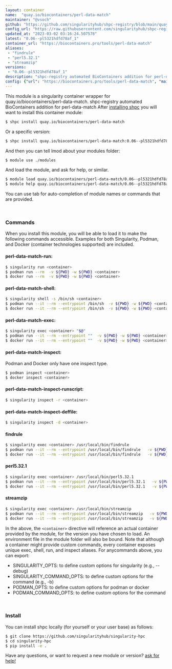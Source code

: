 ```yaml
---
layout: container
name:  "quay.io/biocontainers/perl-data-match"
maintainer: "@vsoch"
github: "https://github.com/singularityhub/shpc-registry/blob/main/quay.io/biocontainers/perl-data-match/container.yaml"
config_url: "https://raw.githubusercontent.com/singularityhub/shpc-registry/main/quay.io/biocontainers/perl-data-match/container.yaml"
updated_at: "2023-03-02 03:16:24.507578"
latest: "0.06--pl5321hdfd78af_1"
container_url: "https://biocontainers.pro/tools/perl-data-match"
aliases:
 - "findrule"
 - "perl5.32.1"
 - "streamzip"
versions:
 - "0.06--pl5321hdfd78af_1"
description: "shpc-registry automated BioContainers addition for perl-data-match"
config: {"url": "https://biocontainers.pro/tools/perl-data-match", "maintainer": "@vsoch", "description": "shpc-registry automated BioContainers addition for perl-data-match", "latest": {"0.06--pl5321hdfd78af_1": "sha256:69ff5b9b461502d4b38cb1b2238744422b67fc34f45acb7282a4a78728dd29b4"}, "tags": {"0.06--pl5321hdfd78af_1": "sha256:69ff5b9b461502d4b38cb1b2238744422b67fc34f45acb7282a4a78728dd29b4"}, "docker": "quay.io/biocontainers/perl-data-match", "aliases": {"findrule": "/usr/local/bin/findrule", "perl5.32.1": "/usr/local/bin/perl5.32.1", "streamzip": "/usr/local/bin/streamzip"}}
---
```


This module is a singularity container wrapper for quay.io/biocontainers/perl-data-match.
shpc-registry automated BioContainers addition for perl-data-match
After [installing shpc](#install) you will want to install this container module:


```bash
$ shpc install quay.io/biocontainers/perl-data-match
```

Or a specific version:

```bash
$ shpc install quay.io/biocontainers/perl-data-match:0.06--pl5321hdfd78af_1
```

And then you can tell lmod about your modules folder:

```bash
$ module use ./modules
```

And load the module, and ask for help, or similar.

```bash
$ module load quay.io/biocontainers/perl-data-match/0.06--pl5321hdfd78af_1
$ module help quay.io/biocontainers/perl-data-match/0.06--pl5321hdfd78af_1
```

You can use tab for auto-completion of module names or commands that are provided.

<br>

### Commands

When you install this module, you will be able to load it to make the following commands accessible.
Examples for both Singularity, Podman, and Docker (container technologies supported) are included.

#### perl-data-match-run:

```bash
$ singularity run <container>
$ podman run --rm  -v ${PWD} -w ${PWD} <container>
$ docker run --rm  -v ${PWD} -w ${PWD} <container>
```

#### perl-data-match-shell:

```bash
$ singularity shell -s /bin/sh <container>
$ podman run --it --rm --entrypoint /bin/sh  -v ${PWD} -w ${PWD} <container>
$ docker run --it --rm --entrypoint /bin/sh  -v ${PWD} -w ${PWD} <container>
```

#### perl-data-match-exec:

```bash
$ singularity exec <container> "$@"
$ podman run --it --rm --entrypoint ""  -v ${PWD} -w ${PWD} <container> "$@"
$ docker run --it --rm --entrypoint ""  -v ${PWD} -w ${PWD} <container> "$@"
```

#### perl-data-match-inspect:

Podman and Docker only have one inspect type.

```bash
$ podman inspect <container>
$ docker inspect <container>
```

#### perl-data-match-inspect-runscript:

```bash
$ singularity inspect -r <container>
```

#### perl-data-match-inspect-deffile:

```bash
$ singularity inspect -d <container>
```


#### findrule

```bash
$ singularity exec <container> /usr/local/bin/findrule
$ podman run --it --rm --entrypoint /usr/local/bin/findrule   -v ${PWD} -w ${PWD} <container> -c " $@"
$ docker run --it --rm --entrypoint /usr/local/bin/findrule   -v ${PWD} -w ${PWD} <container> -c " $@"
```


#### perl5.32.1

```bash
$ singularity exec <container> /usr/local/bin/perl5.32.1
$ podman run --it --rm --entrypoint /usr/local/bin/perl5.32.1   -v ${PWD} -w ${PWD} <container> -c " $@"
$ docker run --it --rm --entrypoint /usr/local/bin/perl5.32.1   -v ${PWD} -w ${PWD} <container> -c " $@"
```


#### streamzip

```bash
$ singularity exec <container> /usr/local/bin/streamzip
$ podman run --it --rm --entrypoint /usr/local/bin/streamzip   -v ${PWD} -w ${PWD} <container> -c " $@"
$ docker run --it --rm --entrypoint /usr/local/bin/streamzip   -v ${PWD} -w ${PWD} <container> -c " $@"
```



In the above, the `<container>` directive will reference an actual container provided
by the module, for the version you have chosen to load. An environment file in the
module folder will also be bound. Note that although a container
might provide custom commands, every container exposes unique exec, shell, run, and
inspect aliases. For anycommands above, you can export:

 - SINGULARITY_OPTS: to define custom options for singularity (e.g., --debug)
 - SINGULARITY_COMMAND_OPTS: to define custom options for the command (e.g., -b)
 - PODMAN_OPTS: to define custom options for podman or docker
 - PODMAN_COMMAND_OPTS: to define custom options for the command

<br>

### Install

You can install shpc locally (for yourself or your user base) as follows:

```bash
$ git clone https://github.com/singularityhub/singularity-hpc
$ cd singularity-hpc
$ pip install -e .
```

Have any questions, or want to request a new module or version? [ask for help!](https://github.com/singularityhub/singularity-hpc/issues)